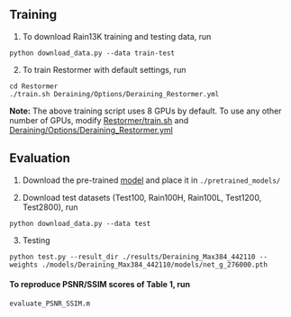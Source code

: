 
## Training

1. To download Rain13K training and testing data, run
```
python download_data.py --data train-test
```

2. To train Restormer with default settings, run
```
cd Restormer
./train.sh Deraining/Options/Deraining_Restormer.yml
```

**Note:** The above training script uses 8 GPUs by default. To use any other number of GPUs, modify [Restormer/train.sh](../train.sh) and [Deraining/Options/Deraining_Restormer.yml](Options/Deraining_Restormer.yml)

## Evaluation

1. Download the pre-trained [model](https://drive.google.com/drive/folders/1ZEDDEVW0UgkpWi-N4Lj_JUoVChGXCu_u?usp=sharing) and place it in `./pretrained_models/`

2. Download test datasets (Test100, Rain100H, Rain100L, Test1200, Test2800), run 
```
python download_data.py --data test
```

3. Testing
```
python test.py --result_dir ./results/Deraining_Max384_442110 --weights ./models/Deraining_Max384_442110/models/net_g_276000.pth
```

#### To reproduce PSNR/SSIM scores of Table 1, run

```
evaluate_PSNR_SSIM.m 
```
